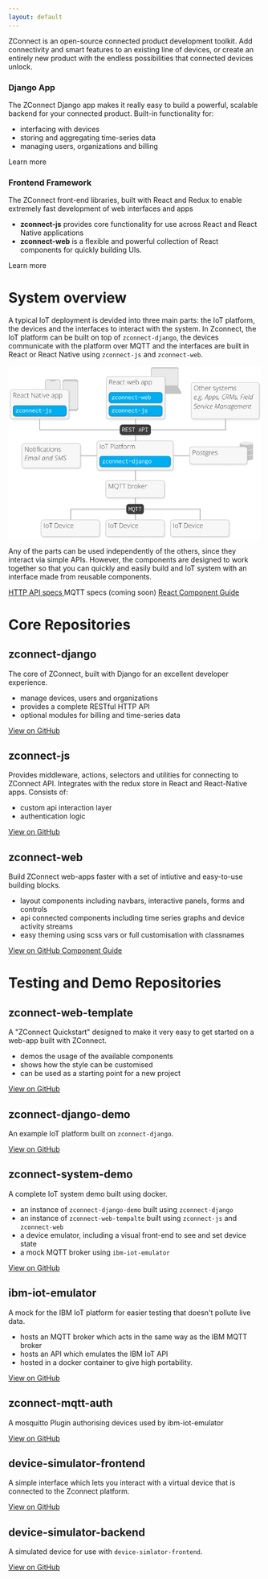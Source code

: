 ```yaml
---
layout: default
---
```


ZConnect is an open-source connected product development toolkit. Add
connectivity and smart features to an existing line of devices, or  create an
entirely new product with the endless possibilities that connected devices
unlock.

<div class="row-of-boxes">
<div class="box"><div markdown="1">

### Django App

The ZConnect Django app makes it really easy to build a powerful, scalable
backend for your connected product. Built-in functionality for:

- interfacing with devices
- storing and aggregating time-series data
- managing users, organizations and billing

</div>
<a class="btn">Learn more</a>
</div>
<div class="box"><div markdown="1">

### Frontend Framework

The ZConnect front-end libraries, built with React and Redux to enable extremely fast
development of web interfaces and apps

- **zconnect-js** provides core functionality for use across React and React Native applications
- **zconnect-web** is a flexible and powerful collection of React components for quickly building UIs.

</div>
<a class="btn">Learn more</a>
</div>
</div>

# System overview

A typical IoT deployment is devided into three main parts: the IoT platform, the devices and the interfaces to interact with the system. In Zconnect, the IoT platform can be built on top of `zconnect-django`, the devices communicate with the platform over MQTT and the interfaces are built in React or React Native using `zconnect-js` and `zconnect-web`.

<img style="display: block; margin: 0 auto; width: 800px;" src="/assets/system-diagram.png" alt="Zconnect System Diagram" >

Any of the parts can be used independently of the others, since they interact via simple APIs. However, the components are designed to work together so that you can quickly and easily build and IoT system with an interface made from reusable components.

<a class="btn" href="/apidocs">
  HTTP API specs
</a>
<span class="btn disabled">
  MQTT specs (coming soon)
</span>
<a class="btn" href="/styleguide">
  React Component Guide
</a>

# Core Repositories

## zconnect-django

The core of ZConnect, built with Django for an excellent developer experience.

- manage devices, users and organizations
- provides a complete RESTful HTTP API
- optional modules for billing and time-series data

<a href="https://github.com/zconnect-iot/zconnect-django" class="btn">
  View on GitHub
</a>


## zconnect-js

Provides middleware, actions, selectors and utilities for connecting to ZConnect API. Integrates with the redux store in React and React-Native apps. Consists of:

- custom api interaction layer
- authentication logic

<a class="btn" href="https://github.com/zconnect-iot/zconnect-js">
  View on GitHub
</a>


## zconnect-web

Build ZConnect web-apps faster with a set of intiutive and easy-to-use building
blocks.

- layout components including navbars, interactive panels, forms and controls
- api connected components including time series graphs and device activity streams
- easy theming using scss vars or full customisation with classnames

<a class="btn" href="https://github.com/zconnect-iot/zconnect-web">
  View on GitHub
</a>
<a class="btn" href="/styleguide">
  Component Guide
</a>


# Testing and Demo Repositories


## zconnect-web-template

A "ZConnect Quickstart" designed to make it very easy to get started on a
web-app built with ZConnect.

- demos the usage of the available components
- shows how the style can be customised
- can be used as a starting point for a new project

<a class="btn" href="https://github.com/zconnect-iot/zconnect-web-template">
  View on GitHub
</a>


## zconnect-django-demo

An example IoT platform built on `zconnect-django`.

<a class="btn" href="https://github.com/zconnect-iot/zconnect-django-demo">
  View on GitHub
</a>


## zconnect-system-demo

A complete IoT system demo built using docker.

- an instance of `zconnect-django-demo` built using `zconnect-django`
- an instance of `zconnect-web-tempalte` built using `zconnect-js` and `zconnect-web`
- a device emulator, including a visual front-end to see and set device state
- a mock MQTT broker using `ibm-iot-emulator`

<a class="btn" href="https://github.com/zconnect-iot/zconnect-system-demo">
  View on GitHub
</a>


## ibm-iot-emulator

A mock for the IBM IoT platform for easier testing that doesn't pollute live
data.

- hosts an MQTT broker which acts in the same way as the IBM MQTT broker
- hosts an API which emulates the IBM IoT API
- hosted in a docker container to give high portability.

<a class="btn" href="https://github.com/zconnect-iot/ibm-iot-emulator">
  View on GitHub
</a>


## zconnect-mqtt-auth

A mosquitto Plugin authorising devices used by ibm-iot-emulator

<a class="btn" href="https://github.com/zconnect-iot/zconnect-mqtt-auth">
  View on GitHub
</a>


## device-simulator-frontend

A simple interface which lets you interact with a virtual device that is
connected to the Zconnect platform.

<a class="btn" href="https://github.com/zconnect-iot/device-simulator-frontend">
  View on GitHub
</a>

## device-simulator-backend

A simulated device for use with `device-simlator-frontend`.

<a class="btn" href="https://github.com/zconnect-iot/device-simulator-backend">
  View on GitHub
</a>
